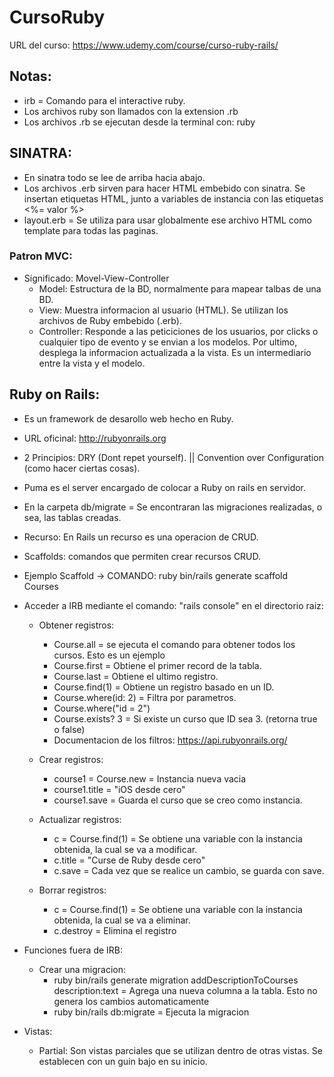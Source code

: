 # CursoRuby

URL del curso: https://www.udemy.com/course/curso-ruby-rails/

## Notas:

- irb = Comando para el interactive ruby.
- Los archivos ruby son llamados con la extension .rb
- Los archivos .rb se ejecutan desde la terminal con: ruby <nombre del archivo con al extension>

## SINATRA:
- En sinatra todo se lee de arriba hacia abajo.
- Los archivos .erb sirven para hacer HTML embebido con sinatra. Se insertan etiquetas HTML, junto a variables de instancia con las etiquetas <%= valor %>
- layout.erb = Se utiliza para usar globalmente ese archivo HTML como template para todas las paginas.

### Patron MVC:
- Significado: Movel-View-Controller
    * Model: Estructura de la BD, normalmente para mapear talbas de una BD.
    * View: Muestra informacion al usuario (HTML). Se utilizan los archivos de Ruby embebido (.erb).
    * Controller: Responde a las peticiciones de los usuarios, por clicks o cualquier tipo de evento y se envian a los modelos. Por ultimo, desplega la informacion actualizada a la vista. Es un intermediario entre la vista y el modelo.

## Ruby on Rails:
- Es un framework de desarollo web hecho en Ruby.
- URL oficinal: http://rubyonrails.org
- 2 Principios: DRY (Dont repet yourself). || Convention over Configuration (como hacer ciertas cosas).
- Puma es el server encargado de colocar a Ruby on rails en servidor.
- En la carpeta db/migrate = Se encontraran las migraciones realizadas, o sea, las tablas creadas.
- Recurso: En Rails un recurso es una operacion de CRUD.
- Scaffolds: comandos que permiten crear recursos CRUD.
- Ejemplo Scaffold -> COMANDO: ruby bin/rails generate scaffold Courses

- Acceder a IRB mediante el comando: "rails console" en el directorio raiz:

    - Obtener registros:
        * Course.all = se ejecuta el comando para obtener todos los cursos. Esto es un ejemplo
        * Course.first = Obtiene el primer record de la tabla.
        * Course.last = Obtiene el ultimo registro.
        * Course.find(1) = Obtiene un registro basado en un ID.
        * Course.where(id: 2) = Filtra por parametros.
        * Course.where("id = 2")
        * Course.exists? 3 = Si existe un curso que ID sea 3. (retorna true o false)
        * Documentacion de los filtros: https://api.rubyonrails.org/
    
    - Crear registros:
        * course1 = Course.new = Instancia nueva vacia
        * course1.title = "iOS desde cero"
        * course1.save = Guarda el curso que se creo como instancia.
    
    - Actualizar registros:
        * c = Course.find(1) = Se obtiene una variable con la instancia obtenida, la cual se va a modificar.
        * c.title = "Curse de Ruby desde cero"
        * c.save = Cada vez que se realice un cambio, se guarda con save.

    - Borrar registros:
        * c = Course.find(1) = Se obtiene una variable con la instancia obtenida, la cual se va a eliminar.
        * c.destroy = Elimina el registro

- Funciones fuera de IRB:
    - Crear una migracion:
        * ruby bin/rails generate migration addDescriptionToCourses description:text = Agrega una nueva columna a la tabla. Esto no genera los cambios automaticamente
        * ruby bin/rails db:migrate = Ejecuta la migracion

- Vistas:
    * Partial: Son vistas parciales que se utilizan dentro de otras vistas. Se establecen con un guin bajo en su inicio.